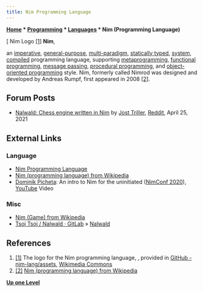 ```yaml
---
title: Nim Programming Language
---
```

**[Home](Home "Home") \* [Programming](Programming "Programming") \* [Languages](Languages "Languages") \* Nim (Programming Language)**



[ Nim Logo <a id="cite-note-1" href="#cite-ref-1">[1]</a>
**Nim**,  

an [imperative](https://en.wikipedia.org/wiki/Imperative_programming), [general-purpose](https://en.wikipedia.org/wiki/General-purpose_programming_language), [multi-paradigm](https://en.wikipedia.org/wiki/Programming_paradigm), [statically typed](https://en.wikipedia.org/wiki/Type_system#Static_type_checking), [system](https://en.wikipedia.org/wiki/System_programming_language), [compiled](https://en.wikipedia.org/wiki/Compiled_language) programming language, 
supporting [metaprogramming](https://en.wikipedia.org/wiki/Metaprogramming), [functional programming](https://en.wikipedia.org/wiki/Functional_programming), [message passing](https://en.wikipedia.org/wiki/Message_passing), [procedural programming](https://en.wikipedia.org/wiki/Procedural_programming), 
and [object-oriented programming](https://en.wikipedia.org/wiki/Object-oriented_programming) style. Nim, formerly called Nimrod was designed and developed by Andreas Rumpf, first appeared in 2008 <a id="cite-note-2" href="#cite-ref-2">[2]</a>.



## Forum Posts


* [Nalwald: Chess engine written in Nim](https://www.reddit.com/r/nim/comments/myfjx6/nalwald_chess_engine_written_in_nim/) by [Jost Triller](Jost_Triller "Jost Triller"), [Reddit](Computer_Chess_Forums "Computer Chess Forums"), April 25, 2021


## External Links


### Language


* [Nim Programming Language](https://nim-lang.org/)
* [Nim (programming language) from Wikipedia](https://en.wikipedia.org/wiki/Nim_(programming_language))
* [Dominik Picheta](https://github.com/dom96): An intro to Nim for the uninitiated ([NimConf 2020](https://nim-lang.org/blog/2020/06/19/NimConf.html)), [YouTube](https://en.wikipedia.org/wiki/YouTube) Video


 
### Misc


* [Nim (Game) from Wikipedia](https://en.wikipedia.org/wiki/Nim)
* [Tsoj Tsoj / Nalwald · GitLab](https://gitlab.com/tsoj/Nalwald) » [Nalwald](Nalwald "Nalwald")


## References


1. <a id="cite-ref-1" href="#cite-note-1">[1]</a> The logo for the Nim programming language, , provided in [GitHub - nim-lang/assets](https://github.com/nim-lang/assets), [Wikimedia Commons](https://en.wikipedia.org/wiki/Wikimedia_Commons)
2. <a id="cite-ref-2" href="#cite-note-2">[2]</a> [Nim (programming language) from Wikipedia](https://en.wikipedia.org/wiki/Nim_(programming_language))

**[Up one Level](Languages "Languages")**







 
